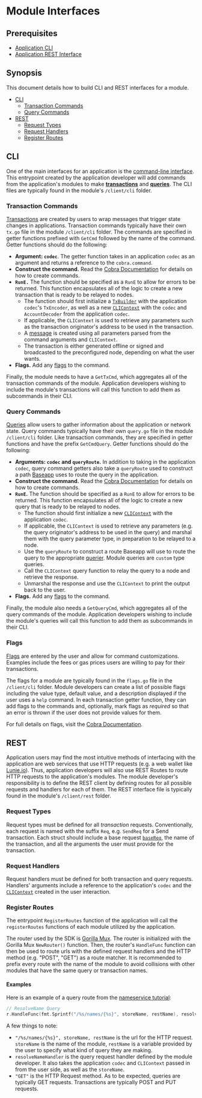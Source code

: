 # Module Interfaces

## Prerequisites
* [Application CLI](.//interfaces/cli.md)
* [Application REST Interface](.//interfaces/cli.md)

## Synopsis

This document details how to build CLI and REST interfaces for a module.
- [CLI](#cli)
  + [Transaction Commands](#tx-commands)
  + [Query Commands](#query-commands)
- [REST](#rest)
  + [Request Types](#request-types)
  + [Request Handlers](#request-handlers)
  + [Register Routes](#register-routes)

## CLI

One of the main interfaces for an application is the [command-line interface](../interfaces/cli.md). This entrypoint created by the application developer will add commands from the application's modules to make [**transactions**](../core/transactions.md) and [**queries**](../building-modules/messages-and-queries.md).  The CLI files are typically found in the module's `/client/cli` folder.

### Transaction Commands

[Transactions](../core/transactions.md) are created by users to wrap messages that trigger state changes in applications. Transaction commands typically have their own `tx.go` file in the module `/client/cli` folder. The commands are specified in getter functions prefixed with `GetCmd` followed by the name of the command. Getter functions should do the following:

- **Argument: `codec`**. The getter function takes in an application `codec` as an argument and returns a reference to the `cobra.command`.
- **Construct the command.** Read the [Cobra Documentation](https://github.com/spf13/cobra) for details on how to create commands.
- **`RunE.`** The function should be specified as a `RunE` to allow for errors to be returned. This function encapsulates all of the logic to create a new transaction that is ready to be relayed to nodes.
  + The function should first initialize a [`TxBuilder`](,,/core/transactions.md#txbuilder) with the application `codec`'s `TxEncoder`, as well as a new [`CLIContext`](./query-lifecycle.md#clicontext) with the `codec` and `AccountDecoder` from the application `codec`.
  + If applicable, the `CLIContext` is used to retrieve any parameters such as the transaction originator's address to be used in the transaction.
  + A [message](./messages.md) is created using all parameters parsed from the command arguments and `CLIContext`.
  + The transaction is either generated offline or signed and broadcasted to the preconfigured node, depending on what the user wants.
- **Flags.** Add any [flags](#flags) to the command.

Finally, the module needs to have a `GetTxCmd`, which aggregates all of the transaction commands of the module. Application developers wishing to include the module's transactions will call this function to add them as subcommands in their CLI.

### Query Commands

[Queries](./query.md) allow users to gather information about the application or network state. Query commands typically have their own `query.go` file in the module `/client/cli` folder. Like transaction commands, they are specified in getter functions and have the prefix `GetCmdQuery`. Getter functions should do the following:
- **Arguments: `codec` and `queryRoute`.** In addition to taking in the application `codec`, query command getters also take a `queryRoute` used to construct a path [Baseapp](../core/baseapp.md) uses to route the query in the application.
- **Construct the command.** Read the [Cobra Documentation](https://github.com/spf13/cobra) for details on how to create commands.
- **`RunE`.** The function should be specified as a `RunE` to allow for errors to be returned. This function encapsulates all of the logic to create a new query that is ready to be relayed to nodes.
  + The function should first initialize a new [`CLIContext`](./query-lifecycle.md#clicontext) with the application `codec`.
  + If applicable, the `CLIContext` is used to retrieve any parameters (e.g. the query originator's address to be used in the query) and marshal them with the query parameter type, in preparation to be relayed to a node.
  + Use the `queryRoute` to construct a route Baseapp will use to route the query to the appropriate [querier](./querier.md). Module queries are `custom` type queries.  
  + Call the `CLIContext` query function to relay the query to a node and retrieve the response.
  + Unmarshal the response and use the `CLIContext` to print the output back to the user.
- **Flags.** Add any [flags](#flags) to the command.


Finally, the module also needs a `GetQueryCmd`, which aggregates all of the query commands of the module. Application developers wishing to include the module's queries will call this function to add them as subcommands in their CLI.

### Flags

[Flags](../interfaces/cli.md#flags) are entered by the user and allow for command customizations. Examples include the fees or gas prices users are willing to pay for their transactions.

The flags for a module are typically found in the `flags.go` file in the `/client/cli` folder. Module developers can create a list of possible flags including the value type, default value, and a description displayed if the user uses a `help` command. In each transaction getter function, they can add flags to the commands and, optionally, mark flags as _required_ so that an error is thrown if the user does not provide values for them.

For full details on flags, visit the [Cobra Documentation](https://github.com/spf13/cobra).

## REST

Application users may find the most intuitive methods of interfacing with the application are web services that use HTTP requests (e.g. a web wallet like [Lunie.io](lunie.io)). Thus, application developers will also use REST Routes to route HTTP requests to the application's modules. The module developer's responsibility is to define the REST client by defining routes for all possible requests and handlers for each of them. The REST interface file is typically found in the module's `/client/rest` folder.

### Request Types

Request types must be defined for all *transaction* requests. Conventionally, each request is named with the suffix `Req`, e.g. `SendReq` for a Send transaction. Each struct should include a base request [`baseReq`](../interfaces/rest.md#basereq), the name of the transaction, and all the arguments the user must provide for the transaction.

### Request Handlers

Request handlers must be defined for both transaction and query requests. Handlers' arguments include a reference to the application's `codec` and the [`CLIContext`](../interfaces/query-lifecycle.md#clicontext) created in the user interaction.

### Register Routes

The entrypoint `RegisterRoutes` function of the application will call the  `registerRoutes` functions of each module utilized by the application.

The router used by the SDK is [Gorilla Mux](https://github.com/gorilla/mux). The router is initialized with the Gorilla Mux `NewRouter()` function. Then, the router's `HandleFunc` function can then be used to route urls with the defined request handlers and the HTTP method (e.g. "POST", "GET") as a route matcher. It is recommended to prefix every route with the name of the module to avoid collisions with other modules that have the same query or transaction names.


#### Examples

Here is an example of a query route from the [nameservice tutorial](https://cosmos.network/docs/tutorial/rest.html):

``` go
// ResolveName Query
r.HandleFunc(fmt.Sprintf("/%s/names/{%s}", storeName, restName), resolveNameHandler(cdc, cliCtx, storeName)).Methods("GET")
```

A few things to note:

* `"/%s/names/{%s}", storeName, restName` is the url for the HTTP request. `storeName` is the name of the module, `restName` is a variable provided by the user to specify what kind of query they are making.
* `resolveNameHandler` is the query request handler defined by the module developer. It also takes the application `codec` and `CLIContext` passed in from the user side, as well as the `storeName`.
* `"GET"` is the HTTP Request method. As to be expected, queries are typically GET requests. Transactions are typically POST and PUT requests.
